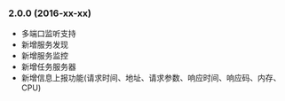 ### 2.0.0 (2016-xx-xx)

* 多端口监听支持
* 新增服务发现
* 新增服务监控
* 新增任务服务器
* 新增信息上报功能(请求时间、地址、请求参数、响应时间、响应码、内存、CPU)